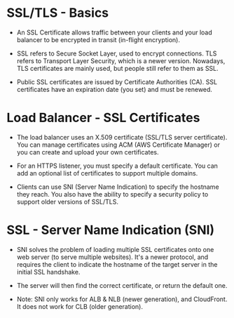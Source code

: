 # SSL/TLS - Basics

- An SSL Certificate allows traffic between your clients and your load balancer to be encrypted in transit (in-flight encryption).

- SSL refers to Secure Socket Layer, used to encrypt connections. TLS refers to Transport Layer Security, which is a newer version. Nowadays, TLS certificates are mainly used, but people still refer to them as SSL.

- Public SSL certificates are issued by Certificate Authorities (CA). SSL certificates have an expiration date (you set) and must be renewed.

# Load Balancer - SSL Certificates

- The load balancer uses an X.509 certificate (SSL/TLS server certificate). You can manage certificates using ACM (AWS Certificate Manager) or you can create and upload your own certificates.

- For an HTTPS listener, you must specify a default certificate. You can add an optional list of certificates to support multiple domains.

- Clients can use SNI (Server Name Indication) to specify the hostname they reach. You also have the ability to specify a security policy to support older versions of SSL/TLS.

# SSL - Server Name Indication (SNI)

- SNI solves the problem of loading multiple SSL certificates onto one web server (to serve multiple websites). It's a newer protocol, and requires the client to indicate the hostname of the target server in the initial SSL handshake.

- The server will then find the correct certificate, or return the default one.

- Note: SNI only works for ALB & NLB (newer generation), and CloudFront. It does not work for CLB (older generation).